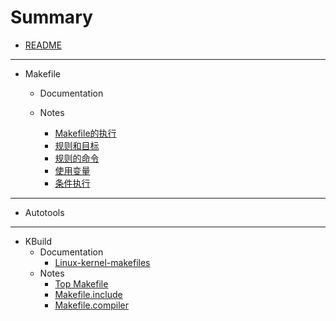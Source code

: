 # Summary

- [README](README.md)

---

- Makefile
    - Documentation

    - Notes
        - [Makefile的执行](Makefile/Markdown/2022-03-27-Makefile-Run-make.md)
        - [规则和目标](Makefile/Markdown/2022-03-27-Makefile-Rule-and-target.md)
        - [规则的命令](Makefile/Markdown/2022-03-27-Makefile-Recipes-in-rules.md)
        - [使用变量](Makefile/Markdown/2022-03-27-Makefile-Use-variables.md)
        - [条件执行](Makefile/Markdown/2022-03-27-Makefile-Conditionals.md)

---

- Autotools

---

- KBuild
    - Documentation
        - [Linux-kernel-makefiles](Kbuild/Markdown/2022-03-27-KBuild-Documentation-Linux-kernel-makefiles.md)
    - Notes
        - [Top Makefile](Kbuild/Markdown/2022-03-27-KBuild-Detailed-analysis-of-build-linux.md)
        - [Makefile.include](Kbuild/Markdown/2022-03-27-KBuild-Detailed-analysis-of-Kbuild.include.md)
        - [Makefile.compiler](Kbuild/Markdown/2022-03-27-KBuild-Detailed-analysis-of-Makefile.compiler.md)
